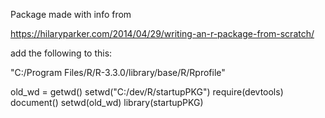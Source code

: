Package made with info from

https://hilaryparker.com/2014/04/29/writing-an-r-package-from-scratch/

add the following to this:

"C:/Program Files/R/R-3.3.0/library/base/R/Rprofile"

old_wd = getwd()
setwd("C:/dev/R/startupPKG")
require(devtools)
document()
setwd(old_wd)
library(startupPKG)